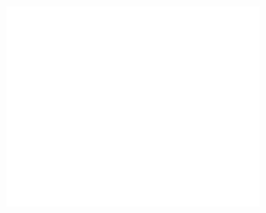 <div align="center">
	<br>
	<a href="https://raw.githubusercontent.com/TreBomb/trestin-ishak/blob/main/readme.md">
	<a href="https://github.com/TreBomb/trestin-ishak/blob/main/header.svg">
		<img src="header.svg" width="800" height="400" alt="I made this!">
	</a>
	<br>
</div>
